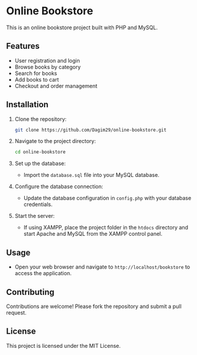 # Online Bookstore

This is an online bookstore project built with PHP and MySQL.

## Features

- User registration and login
- Browse books by category
- Search for books
- Add books to cart
- Checkout and order management

## Installation

1. Clone the repository:
   ```sh
   git clone https://github.com/Dagim29/online-bookstore.git
   ```

2. Navigate to the project directory:
   ```sh
   cd online-bookstore
   ```

3. Set up the database:
   - Import the `database.sql` file into your MySQL database.

4. Configure the database connection:
   - Update the database configuration in `config.php` with your database credentials.

5. Start the server:
   - If using XAMPP, place the project folder in the `htdocs` directory and start Apache and MySQL from the XAMPP control panel.

## Usage

- Open your web browser and navigate to `http://localhost/bookstore` to access the application.

## Contributing

Contributions are welcome! Please fork the repository and submit a pull request.

## License

This project is licensed under the MIT License.
